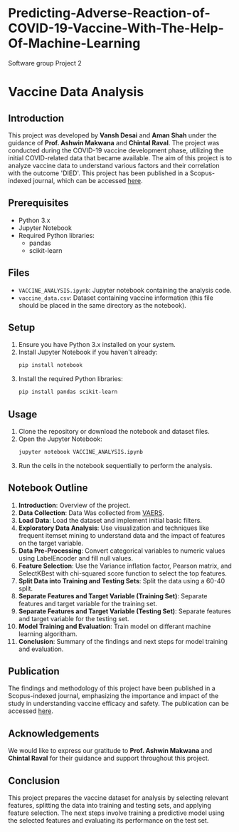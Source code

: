 # Predicting-Adverse-Reaction-of-COVID-19-Vaccine-With-The-Help-Of-Machine-Learning
Software group Project 2
# Vaccine Data Analysis

## Introduction
This project was developed by **Vansh Desai** and **Aman Shah** under the guidance of **Prof. Ashwin Makwana** and **Chintal Raval**. The project was conducted during the COVID-19 vaccine development phase, utilizing the initial COVID-related data that became available. The aim of this project is to analyze vaccine data to understand various factors and their correlation with the outcome 'DIED'. This project has been published in a Scopus-indexed journal, which can be accessed [here](https://link.springer.com/chapter/10.1007/978-981-19-7447-2_40).


## Prerequisites
- Python 3.x
- Jupyter Notebook
- Required Python libraries:
  - pandas
  - scikit-learn

## Files
- `VACCINE_ANALYSIS.ipynb`: Jupyter notebook containing the analysis code.
- `vaccine_data.csv`: Dataset containing vaccine information (this file should be placed in the same directory as the notebook).

## Setup
1. Ensure you have Python 3.x installed on your system.
2. Install Jupyter Notebook if you haven't already:
    ```bash
    pip install notebook
    ```
3. Install the required Python libraries:
    ```bash
    pip install pandas scikit-learn
    ```

## Usage
1. Clone the repository or download the notebook and dataset files.
2. Open the Jupyter Notebook:
    ```bash
    jupyter notebook VACCINE_ANALYSIS.ipynb
    ```
3. Run the cells in the notebook sequentially to perform the analysis.

## Notebook Outline
1. **Introduction**: Overview of the project.
2. **Data Collection**: Data Was collected from [VAERS](https://vaers.hhs.gov/data/datasets.html).
3. **Load Data**: Load the dataset and implement initial basic filters.
4. **Exploratory Data Analysis**: Use visualization and techniques like frequent itemset mining to understand data and the impact of features on the target variable.
5. **Data Pre-Processing**: Convert categorical variables to numeric values using LabelEncoder and fill null values.
6. **Feature Selection**: Use the Variance inflation factor, Pearson matrix, and SelectKBest with chi-squared score function to select the top features.
7. **Split Data into Training and Testing Sets**: Split the data using a 60-40 split.
8. **Separate Features and Target Variable (Training Set)**: Separate features and target variable for the training set.
9. **Separate Features and Target Variable (Testing Set)**: Separate features and target variable for the testing set.
10. **Model Training and Evaluation**: Train model on differant machine learning algoritham.
11. **Conclusion**: Summary of the findings and next steps for model training and evaluation.

## Publication
The findings and methodology of this project have been published in a Scopus-indexed journal, emphasizing the importance and impact of the study in understanding vaccine efficacy and safety. The publication can be accessed [here](https://link.springer.com/chapter/10.1007/978-981-19-7447-2_40).

## Acknowledgements
We would like to express our gratitude to **Prof. Ashwin Makwana** and **Chintal Raval** for their guidance and support throughout this project.


## Conclusion
This project prepares the vaccine dataset for analysis by selecting relevant features, splitting the data into training and testing sets, and applying feature selection. The next steps involve training a predictive model using the selected features and evaluating its performance on the test set.
